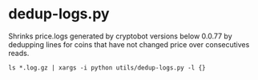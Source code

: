 dedup-logs.py
===============
Shrinks price.logs generated by cryptobot versions below 0.0.77 by dedupping
lines for coins that have not changed price over consecutives reads.

```
ls *.log.gz | xargs -i python utils/dedup-logs.py -l {}
```
